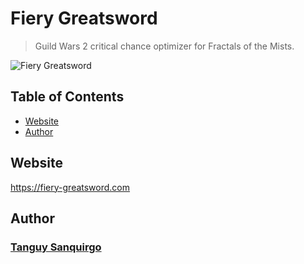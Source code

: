 # Fiery Greatsword
> Guild Wars 2 critical chance optimizer for Fractals of the Mists.

![Fiery Greatsword](https://raw.githubusercontent.com/knouy/fiery-greatsword/master/img/output/index/Conjure_Fiery_Greatsword.ico)
## Table of Contents
* [Website](#website)
* [Author](#author)
## Website
https://fiery-greatsword.com
## Author
### [Tanguy Sanquirgo](https://github.com/knouy)
